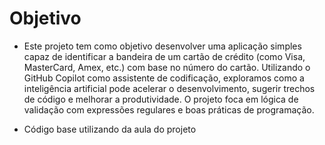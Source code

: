 # Objetivo

- Este projeto tem como objetivo desenvolver uma aplicação simples capaz de identificar a bandeira de um cartão de crédito (como Visa, MasterCard, Amex, etc.) com base no número do cartão. Utilizando o GitHub Copilot como assistente de codificação, exploramos como a inteligência artificial pode acelerar o desenvolvimento, sugerir trechos de código e melhorar a produtividade. O projeto foca em lógica de validação com expressões regulares e boas práticas de programação.

- Código base utilizando da aula do projeto